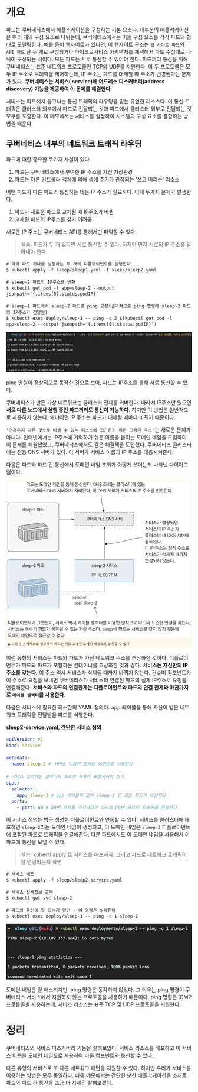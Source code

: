 <!-- Date: 2025-01-29 -->
<!-- Update Date: 2025-01-30 -->
<!-- File ID: a93bac68-c6ae-41b1-9f41-9cdea88c7098 -->
<!-- Author: Seoyeon Jang -->

# 개요

파드는 쿠버네티스에서 애플리케이션을 구성하는 기본 요소다. 대부분의 애플리케이션은 여러 개의 구성 요소로 나뉘는데, 쿠버네티스에서는 이들 구성 요소를 각각 파드의 형태로 모델링한다. 예를 들어 웹사이트가 있다면, 이
웹사이트 구조는 `웹 사이트 파드`와 `API 파드` 단 두 개로 구성되거나 마이크로서비스 아키텍처를 채택해서 파드 수십개로 나뉘어 구성되는 식이다. 모든 파드는 서로 통신할 수 있어야 한다. 파드끼리 통신을 위해
쿠버네티스는 표준 네트워크 프로토콜인 TCP와 UDP를 지원한다. 이 두 프로토콜은 모두 IP 주소로 트래픽을 제어하는데, IP 주소는 파드를 대체할 때 주소가 변경된다는 문제가 있다. **쿠버네티스는 서비스(
service)에 어드레스 디스커버리(address discovery) 기능을 제공하여 이 문제를 해결한다.**

서비스는 파드에서 들고나는 통신 트래픽의 라우팅을 맡는 유연한 리소스다. 이 통신 트래픽은 클러스터 외부에서 파드로 전달되는 것과 파드에서 클러스터 외부로 전달되는 것 모두를 포함한다. 이 메모에서는 서비스를
설정하여 시스템의 구성 요소를 결합하는 방법을 배운다.

## 쿠버네티스 내부의 네트워크 트래픽 라우팅

파드에 대한 중요한 두가지 사실이 있다.

1. 파드는 쿠버네티스에서 부여한 IP 주소를 가진 가상환경
2. 파드는 다른 컨트롤러 객체에 의해 생애 주기가 관장되는 '쓰고 버리는' 리소스

어떤 파드가 다른 파드와 통신하는 데는 IP 주소가 필요하다. 이때 두가지 문제가 발생한다.

1. 파드가 새로운 파드로 교체될 때 IP주소가 바뀜
2. 교체된 파드의 IP주소를 찾기 어려움

새로운 IP 주소는 쿠버네티스 API를 통해서만 파악할 수 있다.

> 실습: 파드가 두 개 있다면 서로 통신할 수 있다. 하지만 먼저 서로의 IP 주소를 알아내야 한다.

```shell
# 각각 파드 하나를 실행하는 두 개의 디플로이먼트를 실행한다
$ kubectl apply -f sleep/sleep1.yaml -f sleep/sleep2.yaml

# sleep-2 파드의 IP주소를 반환
$ kubectl get pod -l app=sleep-2 --output jsonpath='{.items[0].status.podIP}'

# sleep-1 파드에서 sleep-2 파드로 ping 요청(결과적으로 ping 명령에 sleep-2 파드의 IP주소가 전달됨)
$ kubectl exec deploy/sleep-1 -- ping -c 2 $(kubectl get pod -l app=sleep-2 --output jsonpath='{.items[0].status.podIP}')

```

![](.3.1_쿠버네티스_내부의_네트워크_트래픽_라우팅_images/fa7b12eb.png)

ping 명령이 정상적으로 동작한 것으로 보아, 파드는 IP주소를 통해 서로 통신할 수 있다.

쿠버네티스가 만든 가상 네트워크는 클러스터 전체를 커버한다. 따라서 IP주소만 있으면 **서로 다른 노드에서 실행 중인 파드끼리도 통신이 가능하다.**
하지만 이 방법은 일반적으로 사용하지 않는다. 왜냐하면 IP 주소는 파드가 대체될 때마다 바뀌기 때문이다.

`'언제든지 다른 것으로 바뀔 수 있는 리소스에 접근하기 위한 고정된 주소'`는 새로운 문제가 아니다. 인터넷에서는 IP주소에 기억하기 쉬운 이름을 붙이는 도메인 네임을 도입하여 이 문제를 해결했었고,
쿠버네티스에서도 같은 해결책을 도입했다. 쿠버네티스 클러스터에는 전용 DNS 서버가 있다. 이 서버가 서비스 이름과 IP 주소를 대응시켜준다.

다음은 파드와 파드 간 통신에서 도메인 네임 조회가 어떻게 쓰이는지 나타낸 다이어그램이다.

![](.3.1_쿠버네티스_내부의_네트워크_트래픽_라우팅_images/ce4e4682.png)

이런 유형의 서비스는 파드와 파드가 가진 네트워크 주소를 추상화한 것이다. 디플로이먼트가 파드와 파드가 포함하는 컨테이너를 추상화한 것과 같다. **서비스는 자신만의 IP주소를 갖는다.**
이 주소 역시 서비스가 삭제될 때까지 바뀌지 않는다. 컨슈머 컴포넌트가 이 주소로 요청을 보내면 쿠버네티스가 서비스와 연결된 파드의 실제 IP주소로 요청을 연결해준다. **서비스와 파드의 연결관계는 디플로이먼트와
파드의 연결 관계와 마찬가지로 `레이블 셀렉터`를 사용한다.**

다음은 서비스에 필요한 최소한의 YAML 정의다. app 레이블을 통해 자신이 받은 네트워크 트래픽을 전달받을 파드를 식별한다.

**sleep2-service.yaml, 간단한 서비스 정의**

```yaml
apiVersion: v1
kind: Service

metadata:
  name: sleep-2 # 서비스 이름이 도메인 네임으로 사용된다

# 서비스 정의에는 셀렉터와 포트의 목록이 포함되어야 한다
spec:
  selector:
    app: sleep-2 # app 레이블의 값이 sleep-2 인 모든 파드가 대상이다
  ports:
    - port: 80 # 80번 포트를 주시하다가 파드의 80번 포트로 트래픽을 전달한다
```

이 서비스 정의는 방금 생성한 디플로이먼트와 연동할 수 있다. 서비스를 클러스터에 배포하면 `sleep-2`라는 도메인 네임이 생성되고, 이 도메인 네임은 `sleep-2` 디플로이먼트에 포함된 파드로 트래픽을
연결해준다. 다른 파드에서도 이 도메인 네임을 사용해서 이 파드에 통신을 보낼 수 있다.

> 실습: kubectl apply 로 서비스를 배포하자. 그리고 파드로 네트워크 트래픽이 잘 연결되는지 확인

```shell
# 서비스 배포
$ kubectl apply -f sleep/sleep2-service.yaml

# 서비스 상세정보 출력
$ kubectl get svc sleep-2

# 파드와 통신이 잘 되는지 확인 - 이 명령은 실패한다
$ kubectl exec deploy/sleep-1 -- ping -c 1 sleep-2
```

![](.3.1_쿠버네티스_내부의_네트워크_트래픽_라우팅_images/32a4bd65.png)

도메인 네임은 잘 해소되지만, ping 명령은 동작하지 않았다. 그 이유는 ping 명령이 쿠버네티스 서비스에서 지원하지 않는 프로토콜을 사용하기 때문이다.
ping 명령은 ICMP 프로톹콜을 사용하는데, 서비스 리소스는 표준 TCP 및 UDP 프로토콜을 지원한다.

# 정리

쿠버네티스의 서비스 디스커버리 기능을 살펴보았다. 서비스 리소스를 배포하고 이 서비스 이름을 도메인 네임으로 사용하여 다른 컴포넌트와 통신할 수 있다.

다른 유형의 서비스로 또 다른 네트워크 패턴을 지원할 수 있다. 하지만 우리가 서비스를 이용하는 방법은 모두 동일하다. 다음 메모에서는 간단한 분산 애플리케이션을 소재로 파드와 파드 간 통신을 조금 더 자세히
살펴보겠다.

